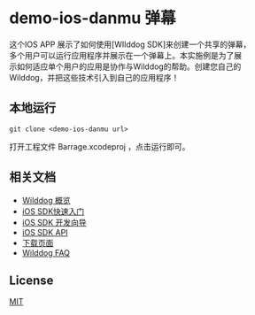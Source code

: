 # demo-ios-danmu 弹幕

这个IOS APP 展示了如何使用[WIlddog SDK]来创建一个共享的弹幕，  
多个用户可以运行应用程序并展示在一个弹幕上。本实施例是为了展  
示如何适应单个用户的应用是协作与Wilddog的帮助。创建您自己的  
Wilddog，并把这些技术引入到自己的应用程序！


## 本地运行

    git clone <demo-ios-danmu url>
打开工程文件 Barrage.xcodeproj ，点击运行即可。



## 相关文档

* [Wilddog 概览](https://z.wilddog.com/overview/guide)
* [iOS SDK快速入门](https://z.wilddog.com/ios/quickstart)
* [iOS SDK 开发向导](https://z.wilddog.com/ios/guide/1)
* [iOS SDK API](https://z.wilddog.com/ios/api)
* [下载页面](https://www.wilddog.com/download/)
* [Wilddog FAQ](https://z.wilddog.com/faq/qa)

## License
[MIT](http://wilddog.mit-license.org/)
